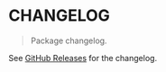 # CHANGELOG

> Package changelog.

See [GitHub Releases](https://github.com/stdlib-js/utils-async-none-by-right/releases) for the changelog.